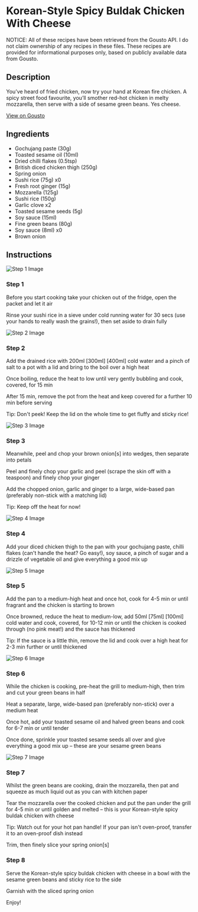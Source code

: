 # Korean-Style Spicy Buldak Chicken With Cheese

NOTICE: All of these recipes have been retrieved from the Gousto API. I do not claim ownership of any recipes in these files. These recipes are provided for informational purposes only, based on publicly available data from Gousto.

## Description

You’ve heard of fried chicken, now try your hand at Korean fire chicken. A spicy street food favourite, you’ll smother red-hot chicken in melty mozzarella, then serve with a side of sesame green beans. Yes cheese.

[View on Gousto](https://www.gousto.co.uk/recipes/cookbook/korean-spicy-buldak-chicken-with-cheese)

## Ingredients

- Gochujang paste (30g)
- Toasted sesame oil (10ml)
- Dried chilli flakes (0.5tsp)
- British diced chicken thigh (250g)
- Spring onion
- Sushi rice (75g) x0
- Fresh root ginger (15g)
- Mozzarella (125g)
- Sushi rice (150g)
- Garlic clove x2
- Toasted sesame seeds (5g)
- Soy sauce (15ml)
- Fine green beans (80g)
- Soy sauce (8ml) x0
- Brown onion

## Instructions

![Step 1 Image](https://production-media.gousto.co.uk/cms/recipe-step-image/Step-1-1617714739437-x200.jpg)

### Step 1

Before you start cooking take your chicken out of the fridge, open the packet and let it air

Rinse your sushi rice in a sieve under cold running water for 30 secs (use your hands to really wash the grains!), then set aside to drain fully

![Step 2 Image](https://production-media.gousto.co.uk/cms/recipe-step-image/step-2-1617714744430-x200.jpg)

### Step 2

Add the drained rice with 200ml<span class="text-purple"> [300ml]</span> <span class="text-danger">[400ml] </span>cold water and a pinch of salt to a pot with a lid and bring to the boil over a high heat

Once boiling, reduce the heat to low until very gently bubbling and cook, covered, for 15 min

After 15 min, remove the pot from the heat and keep covered for a further 10 min before serving

Tip: Don't peek! Keep the lid on the whole time to get fluffy and sticky rice!

![Step 3 Image](https://production-media.gousto.co.uk/cms/recipe-step-image/step-3-1617714751258-x200.jpg)

### Step 3

Meanwhile, peel and chop your brown onion[s] into wedges, then separate into petals

Peel and finely chop your garlic and peel (scrape the skin off with a teaspoon) and finely chop your ginger

Add the chopped onion, garlic and ginger to a large, wide-based pan (preferably non-stick with a matching lid)

Tip: Keep off the heat for now!

![Step 4 Image](https://production-media.gousto.co.uk/cms/recipe-step-image/step-4-1617714774881-x200.jpg)

### Step 4

Add your diced chicken thigh to the pan with your gochujang paste, chilli flakes (can't handle the heat? Go easy!), soy sauce, a pinch of sugar and a drizzle of vegetable oil and give everything a good mix up

![Step 5 Image](https://production-media.gousto.co.uk/cms/recipe-step-image/step-5-1617714792601-x200.jpg)

### Step 5

Add the pan to a medium-high heat and once hot, cook for 4-5 min or until fragrant and the chicken is starting to brown

Once browned, reduce the heat to medium-low, add 50ml <span class="text-purple">[75ml]</span> <span class="text-danger">[100ml] </span>cold water and cook, covered, for 10-12 min or until the chicken is cooked through (no pink meat!) and the sauce has thickened

Tip: If the sauce is a little thin, remove the lid and cook over a high heat for 2-3 min further or until thickened

![Step 6 Image](https://production-media.gousto.co.uk/cms/recipe-step-image/step-6-1617714808285-x200.jpg)

### Step 6

While the chicken is cooking, pre-heat the grill to medium-high, then trim and cut your green beans in half

Heat a separate, large, wide-based pan (preferably non-stick) over a medium heat

Once hot, add your toasted sesame oil and halved green beans and cook for 6-7 min or until tender

Once done, sprinkle your toasted sesame seeds all over and give everything a good mix up – these are your sesame green beans

![Step 7 Image](https://production-media.gousto.co.uk/cms/recipe-step-image/step-7-1617714825201-x200.jpg)

### Step 7

Whilst the green beans are cooking, drain the mozzarella, then pat and squeeze as much liquid out as you can with kitchen paper

Tear the mozzarella over the cooked chicken and put the pan under the grill for 4-5 min or until golden and melted – this is your Korean-style spicy buldak chicken with cheese

Tip: Watch out for your hot pan handle! If your pan isn't oven-proof, transfer it to an oven-proof dish instead

Trim, then finely slice your spring onion[s]

### Step 8

Serve the Korean-style spicy buldak chicken with cheese in a bowl with the sesame green beans and sticky rice to the side

Garnish with the sliced spring onion

Enjoy!

